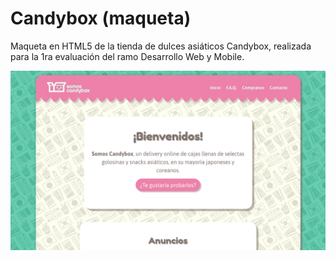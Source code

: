 # Candybox (maqueta)

Maqueta en HTML5 de la tienda de dulces asiáticos Candybox, realizada para la 1ra evaluación del ramo Desarrollo Web y Mobile.

![Screenshot](example/screenshot.png)

